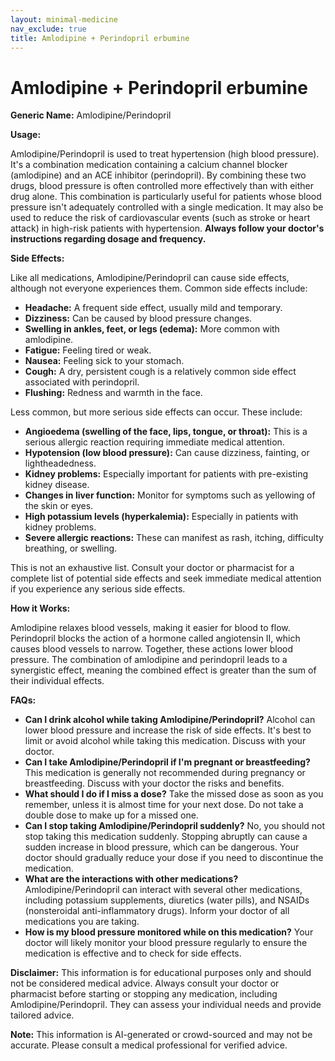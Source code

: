 ```yaml
---
layout: minimal-medicine
nav_exclude: true
title: Amlodipine + Perindopril erbumine
---
```


# Amlodipine + Perindopril erbumine

**Generic Name:** Amlodipine/Perindopril

**Usage:**

Amlodipine/Perindopril is used to treat hypertension (high blood pressure).  It's a combination medication containing a calcium channel blocker (amlodipine) and an ACE inhibitor (perindopril).  By combining these two drugs, blood pressure is often controlled more effectively than with either drug alone. This combination is particularly useful for patients whose blood pressure isn't adequately controlled with a single medication.  It may also be used to reduce the risk of cardiovascular events (such as stroke or heart attack) in high-risk patients with hypertension.  **Always follow your doctor's instructions regarding dosage and frequency.**

**Side Effects:**

Like all medications, Amlodipine/Perindopril can cause side effects, although not everyone experiences them.  Common side effects include:

* **Headache:** A frequent side effect, usually mild and temporary.
* **Dizziness:**  Can be caused by blood pressure changes.
* **Swelling in ankles, feet, or legs (edema):**  More common with amlodipine.
* **Fatigue:** Feeling tired or weak.
* **Nausea:** Feeling sick to your stomach.
* **Cough:** A dry, persistent cough is a relatively common side effect associated with perindopril.
* **Flushing:**  Redness and warmth in the face.

Less common, but more serious side effects can occur.  These include:

* **Angioedema (swelling of the face, lips, tongue, or throat):**  This is a serious allergic reaction requiring immediate medical attention.
* **Hypotension (low blood pressure):**  Can cause dizziness, fainting, or lightheadedness.
* **Kidney problems:**  Especially important for patients with pre-existing kidney disease.
* **Changes in liver function:**  Monitor for symptoms such as yellowing of the skin or eyes.
* **High potassium levels (hyperkalemia):**  Especially in patients with kidney problems.
* **Severe allergic reactions:**  These can manifest as rash, itching, difficulty breathing, or swelling.

This is not an exhaustive list.  Consult your doctor or pharmacist for a complete list of potential side effects and seek immediate medical attention if you experience any serious side effects.

**How it Works:**

Amlodipine relaxes blood vessels, making it easier for blood to flow. Perindopril blocks the action of a hormone called angiotensin II, which causes blood vessels to narrow.  Together, these actions lower blood pressure.  The combination of amlodipine and perindopril leads to a synergistic effect, meaning the combined effect is greater than the sum of their individual effects.


**FAQs:**

* **Can I drink alcohol while taking Amlodipine/Perindopril?**  Alcohol can lower blood pressure and increase the risk of side effects.  It's best to limit or avoid alcohol while taking this medication.  Discuss with your doctor.
* **Can I take Amlodipine/Perindopril if I'm pregnant or breastfeeding?**  This medication is generally not recommended during pregnancy or breastfeeding. Discuss with your doctor the risks and benefits.
* **What should I do if I miss a dose?**  Take the missed dose as soon as you remember, unless it is almost time for your next dose.  Do not take a double dose to make up for a missed one.
* **Can I stop taking Amlodipine/Perindopril suddenly?**  No, you should not stop taking this medication suddenly.  Stopping abruptly can cause a sudden increase in blood pressure, which can be dangerous.  Your doctor should gradually reduce your dose if you need to discontinue the medication.
* **What are the interactions with other medications?**  Amlodipine/Perindopril can interact with several other medications, including potassium supplements, diuretics (water pills), and NSAIDs (nonsteroidal anti-inflammatory drugs). Inform your doctor of all medications you are taking.
* **How is my blood pressure monitored while on this medication?** Your doctor will likely monitor your blood pressure regularly to ensure the medication is effective and to check for side effects.


**Disclaimer:** This information is for educational purposes only and should not be considered medical advice.  Always consult your doctor or pharmacist before starting or stopping any medication, including Amlodipine/Perindopril.  They can assess your individual needs and provide tailored advice.


**Note:** This information is AI-generated or crowd-sourced and may not be accurate. Please consult a medical professional for verified advice.